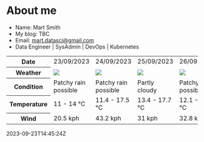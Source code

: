 # About me

- Name: Mart Smith
- My blog: TBC
- Email: [mart.datasci@gmail.com](mailto:mart.datasci6@gmail.com)
- Data Engineer | SysAdmin | DevOps | Kubernetes


<table>
    <tr>
        <th>Date</th>
        <td>23/09/2023</td><td>24/09/2023</td><td>25/09/2023</td><td>26/09/2023</td><td>27/09/2023</td><td>28/09/2023</td><td>29/09/2023</td>
    </tr>
    <tr>
        <th>Weather</th>
        <td><img src="https://cdn.weatherapi.com/weather/64x64/day/176.png"/></td><td><img src="https://cdn.weatherapi.com/weather/64x64/day/176.png"/></td><td><img src="https://cdn.weatherapi.com/weather/64x64/day/116.png"/></td><td><img src="https://cdn.weatherapi.com/weather/64x64/day/176.png"/></td><td><img src="https://cdn.weatherapi.com/weather/64x64/day/302.png"/></td><td><img src="https://cdn.weatherapi.com/weather/64x64/day/176.png"/></td><td><img src="https://cdn.weatherapi.com/weather/64x64/day/116.png"/></td>
    </tr>
    <tr>
        <th>Condition</th>
        <td width="200px">Patchy rain possible</td><td width="200px">Patchy rain possible</td><td width="200px">Partly cloudy</td><td width="200px">Patchy rain possible</td><td width="200px">Moderate rain</td><td width="200px">Patchy rain possible</td><td width="200px">Partly cloudy</td>
    </tr>
    <tr>
        <th>Temperature</th>
        <td>11 -  14 °C</td><td>11.4 -  17.5 °C</td><td>13.4 -  17.7 °C</td><td>12.1 -  16.3 °C</td><td>11 -  14.8 °C</td><td>9.7 -  14.9 °C</td><td>10.8 -  15.2 °C</td>
    </tr>
    <tr>
        <th>Wind</th>
        <td>20.5 kph</td><td>43.2 kph</td><td>31 kph</td><td>32.8 kph</td><td>26.3 kph</td><td>32.4 kph</td><td>27.4 kph</td>
    </tr>
</table>


2023-09-23T14:45:24Z

